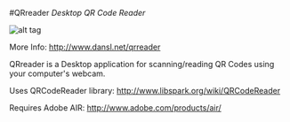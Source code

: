 #QRreader
*Desktop QR Code Reader*

![alt tag](http://dansl.net/qrreader/qrreader.png)

More Info: http://www.dansl.net/qrreader

QRreader is a Desktop application for scanning/reading QR Codes using your computer's webcam.

Uses QRCodeReader library: http://www.libspark.org/wiki/QRCodeReader

Requires Adobe AIR: http://www.adobe.com/products/air/
